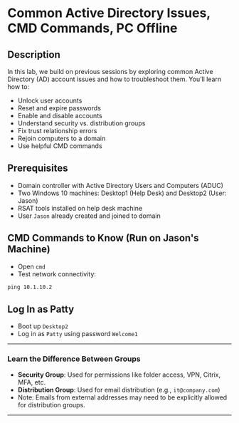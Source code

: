 # Common Active Directory Issues, CMD Commands, PC Offline

## Description

In this lab, we build on previous sessions by exploring common Active Directory (AD) account issues and how to troubleshoot them. You’ll learn how to:

- Unlock user accounts
- Reset and expire passwords
- Enable and disable accounts
- Understand security vs. distribution groups
- Fix trust relationship errors
- Rejoin computers to a domain
- Use helpful CMD commands

## Prerequisites

- Domain controller with Active Directory Users and Computers (ADUC)
- Two Windows 10 machines: Desktop1 (Help Desk) and Desktop2 (User: Jason)
- RSAT tools installed on help desk machine
- User `Jason` already created and joined to domain

## CMD Commands to Know (Run on Jason's Machine)

- Open `cmd`
- Test network connectivity:

```cmd
ping 10.1.10.2
```


## Log In as Patty

- Boot up `Desktop2`
- Log in as `Patty` using password `Welcome1`

---

### Learn the Difference Between Groups

- **Security Group**: Used for permissions like folder access, VPN, Citrix, MFA, etc.
- **Distribution Group**: Used for email distribution (e.g., `it@company.com`)
- Note: Emails from external addresses may need to be explicitly allowed for distribution groups.

---

